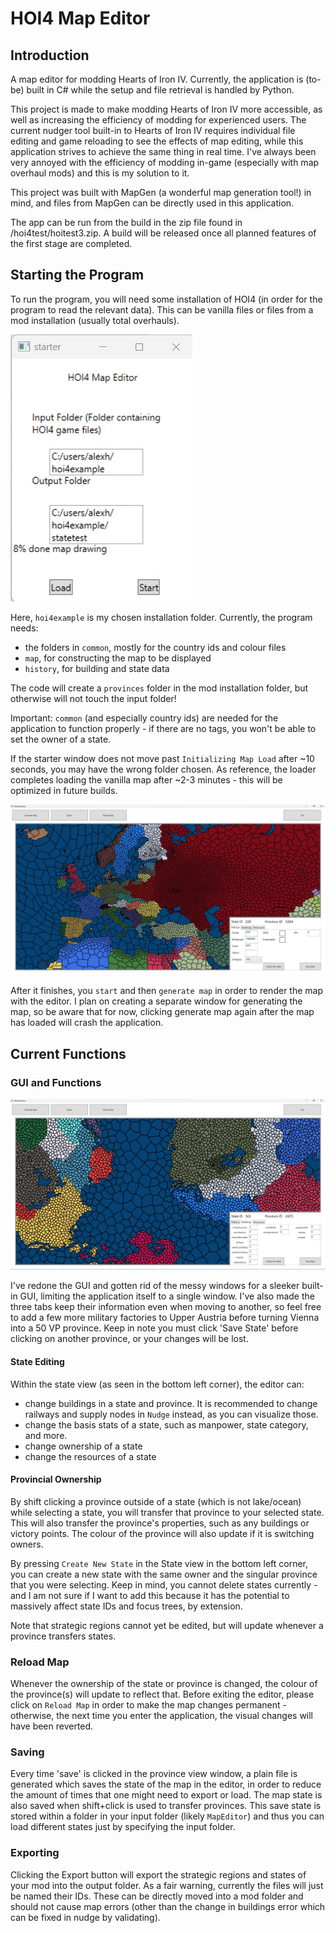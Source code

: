 # HOI4 Map Editor
## Introduction

A map editor for modding Hearts of Iron IV.
Currently, the application is (to-be) built in C# while the setup and file retrieval is handled by Python.

This project is made to make modding Hearts of Iron IV more accessible, as well as increasing the efficiency of modding for experienced users. The current nudger tool built-in to Hearts of Iron IV requires individual file editing and game reloading to see the effects of map editing, while this application strives to achieve the same thing in real time. I've always been very annoyed with the efficiency of modding in-game (especially with map overhaul mods) and this is my solution to it.

This project was built with MapGen (a wonderful map generation tool!) in mind, and files from MapGen can be directly used in this application.

The app can be run from the build in the zip file found in /hoi4test/hoitest3.zip.
A build will be released once all planned features of the first stage are completed.

## Starting the Program
To run the program, you will need some installation of HOI4 (in order for the program to read the relevant data). This can be vanilla files or files from a mod installation (usually total overhauls). 

![alt text](https://github.com/DeathByThermodynamics/HOI4-Map-Editor/blob/master/loadingcaption1.jpg)

Here, `hoi4example` is my chosen installation folder. Currently, the program needs:
- the folders in `common`, mostly for the country ids and colour files
- `map`, for constructing the map to be displayed
- `history`, for building and state data

The code will create a `provinces` folder in the mod installation folder, but otherwise will not touch the input folder!

Important: `common` (and especially country ids) are needed for the application to function properly - if there are no tags, you won't be able to set the owner of a state.

If the starter window does not move past `Initializing Map Load` after ~10 seconds, you may have the wrong folder chosen. As reference, the loader completes loading the vanilla map after ~2-3 minutes - this will be optimized in future builds.

![alt text](https://github.com/DeathByThermodynamics/HOI4-Map-Editor/blob/master/caption1.jpg)

After it finishes, you `start` and then `generate map` in order to render the map with the editor. I plan on creating a separate window for generating the map, so be aware that for now, clicking generate map again after the map has loaded will crash the application.

## Current Functions
### GUI and Functions
![alt text](https://github.com/DeathByThermodynamics/HOI4-Map-Editor/blob/master/caption2.jpg)

I've redone the GUI and gotten rid of the messy windows for a sleeker built-in GUI, limiting the application itself to a single window. I've also made the three tabs keep their information even when moving to another, so feel free to add a few more military factories to Upper Austria before turning Vienna into a 50 VP province. Keep in note you must click 'Save State' before clicking on another province, or your changes will be lost.

#### State Editing
Within the state view (as seen in the bottom left corner), the editor can:
- change buildings in a state and province. It is recommended to change railways and supply nodes in `Nudge` instead, as you can visualize those.
- change the basis stats of a state, such as manpower, state category, and more.
- change ownership of a state
- change the resources of a state


#### Provincial Ownership
By shift clicking a province outside of a state (which is not lake/ocean) while selecting a state, you will transfer that province to your selected state. This will also transfer the province's properties, such as any buildings or victory points. The colour of the province will also update if it is switching owners.

By pressing `Create New State` in the State view in the bottom left corner, you can create a new state with the same owner and the singular province that you were selecting. Keep in mind, you cannot delete states currently - and I am not sure if I want to add this because it has the potential to massively affect state IDs and focus trees, by extension.

Note that strategic regions cannot yet be edited, but will update whenever a province transfers states.

### Reload Map
Whenever the ownership of the state or province is changed, the colour of the province(s) will update to reflect that. Before exiting the editor, please click on `Reload Map` in order to make the map changes permanent - otherwise, the next time you enter the application, the visual changes will have been reverted.

### Saving

Every time 'save' is clicked in the province view window, a plain file is generated which saves the state of the map in the editor, in order to reduce the amount of times that one might need to export or load. The map state is also saved when shift+click is used to transfer provinces. This save state is stored within a folder in your input folder (likely `MapEditor`) and thus you can load different states just by specifying the input folder.

### Exporting

Clicking the Export button will export the strategic regions and states of your mod into the output folder. As a fair warning, currently the files will just be named their IDs. These can be directly moved into a mod folder and should not cause map errors (other than the change in buildings error which can be fixed in nudge by validating). 
